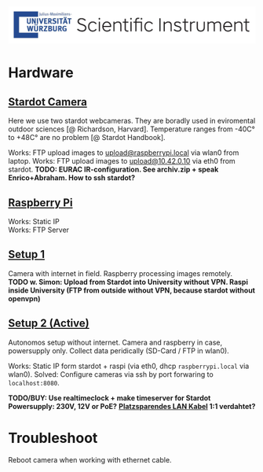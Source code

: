 ![Logo](./Sticker_UniWue-Scientific-Instrument.jpg)


# Hardware

## [Stardot Camera](./stardot/README.md)
Here we use two stardot webcameras. They are boradly used in eviromental outdoor sciences [@ Richardson, Harvard]. Temperature ranges from -40C° to +48C° are no problem [@ Stardot Handbook].  

Works: FTP upload images to upload@raspberrypi.local via wlan0 from laptop.
Works: FTP upload images to upload@10.42.0.10 via eth0 from stardot.
**TODO: EURAC IR-configuration. See archiv.zip + speak Enrico+Abraham. How to ssh stardot?**  


## [Raspberry Pi](./raspberry/README.md)
Works: Static IP  
Works: FTP Server


## [Setup 1](./1_setup/README.md)
Camera with internet in field. Raspberry processing images remotely.  
**TODO w. Simon: Upload from Stardot into University without VPN. Raspi inside University (FTP from outside without VPN, because stardot without openvpn)**


## [Setup 2 (Active)](./2_setup/README.md)
Autonomos setup without internet. Camera and raspberry in case, powersupply only. Collect data peridically (SD-Card / FTP in wlan0).  

Works: Static IP form stardot + raspi (via eth0, dhcp `raspberrypi.local` via wlan0).
Solved: Configure cameras via ssh by port forwaring to `localhost:8080`.

**TODO/BUY: Use realtimeclock + make timeserver for Stardot**  
**Powersupply: 230V, 12V or PoE?**
**[Platzsparendes LAN Kabel](https://www.conrad.de/de/rj45-netzwerk-anschlusskabel-cat-5e-sftp-050-m-grau-delock-1298118.html) 1:1 verdahtet?**

# Troubleshoot
Reboot camera when working with ethernet cable.